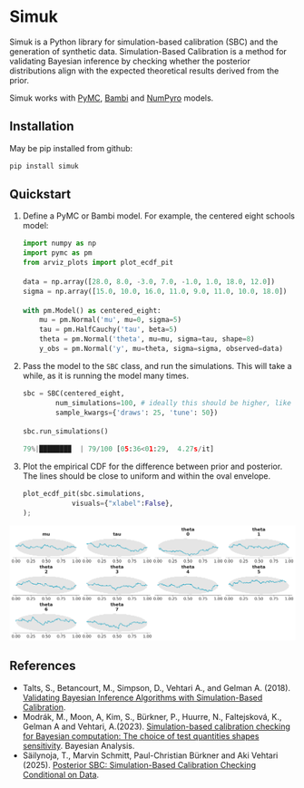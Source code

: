 # Simuk

Simuk is a Python library for simulation-based calibration (SBC) and the generation of synthetic data.
Simulation-Based Calibration is a method for validating Bayesian inference by checking whether the posterior distributions align with the expected theoretical results derived from the prior.

Simuk works with [PyMC](http://docs.pymc.io), [Bambi](https://bambinos.github.io/bambi/) and [NumPyro](https://num.pyro.ai/en/latest/index.html) models.

## Installation

May be pip installed from github:

```bash
pip install simuk
```

## Quickstart

1. Define a PyMC or Bambi model. For example, the centered eight schools model:

    ```python
    import numpy as np
    import pymc as pm
    from arviz_plots import plot_ecdf_pit

    data = np.array([28.0, 8.0, -3.0, 7.0, -1.0, 1.0, 18.0, 12.0])
    sigma = np.array([15.0, 10.0, 16.0, 11.0, 9.0, 11.0, 10.0, 18.0])

    with pm.Model() as centered_eight:
        mu = pm.Normal('mu', mu=0, sigma=5)
        tau = pm.HalfCauchy('tau', beta=5)
        theta = pm.Normal('theta', mu=mu, sigma=tau, shape=8)
        y_obs = pm.Normal('y', mu=theta, sigma=sigma, observed=data)
    ```
2. Pass the model to the `SBC` class, and run the simulations. This will take a while, as it is running the model many times.
    ```python
    sbc = SBC(centered_eight,
            num_simulations=100, # ideally this should be higher, like 1000
            sample_kwargs={'draws': 25, 'tune': 50})

    sbc.run_simulations()
    ```
    ```python
    79%|███████▉  | 79/100 [05:36<01:29,  4.27s/it]
    ```

3. Plot the empirical CDF for the difference between prior and posterior. The lines
should be close to uniform and within the oval envelope.

    ```python
    plot_ecdf_pit(sbc.simulations,
                visuals={"xlabel":False},
    );
    ```

![Simulation based calibration plots, ecdf](ecdf.png)

## References

- Talts, S., Betancourt, M., Simpson, D., Vehtari A., and Gelman A. (2018). [Validating Bayesian Inference Algorithms with Simulation-Based Calibration](https://doi.org/10.48550/arXiv.1804.06788).
- Modrák, M., Moon, A, Kim, S., Bürkner, P., Huurre, N., Faltejsková, K., Gelman A and Vehtari, A.(2023). [Simulation-based calibration checking for Bayesian computation: The choice of test quantities shapes sensitivity](https://doi.org/10.1214/23-BA1404). Bayesian Analysis.
- Säilynoja, T., Marvin Schmitt, Paul-Christian Bürkner and Aki Vehtari (2025). [Posterior SBC: Simulation-Based Calibration Checking Conditional on Data](https://doi.org/10.48550/arXiv.2502.03279).
